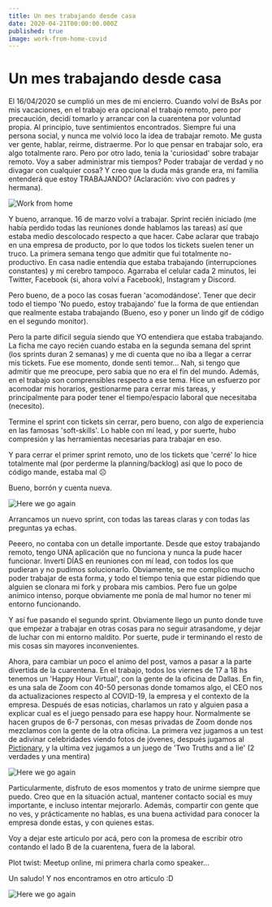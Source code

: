 ```yaml
---
title: Un mes trabajando desde casa
date: 2020-04-21T00:00:00.000Z
published: true
image: work-from-home-covid
---
```


# Un mes trabajando desde casa

El 16/04/2020 se cumplió un mes de mi encierro. 
Cuando volví de BsAs por mis vacaciones, en el trabajo era opcional el trabajo remoto, pero por precaución, decidí tomarlo y arrancar con la cuarentena por voluntad propia.
Al principio, tuve sentimientos encontrados. Siempre fui una persona social, y nunca me volvió loco la idea de trabajar remoto. Me gusta ver gente, hablar, reirme, distraerme. Por lo que pensar en trabajar solo, era algo totalmente raro.
Pero por otro lado, tenia la 'curiosidad' sobre trabajar remoto. Voy a saber administrar mis tiempos? Poder trabajar de verdad y no divagar con cualquier cosa? Y creo que la duda más grande era, mi familia entenderá que estoy TRABAJANDO? (Aclaración: vivo con padres y hermana).

![Work from home](https://media.giphy.com/media/QRB6F0x3ptYHu/source.gif)

Y bueno, arranque. 16 de marzo volví a trabajar. Sprint recién iniciado (me había perdido todas las reuniones donde hablamos las tareas) así que estaba medio descolocado respecto a que hacer. Cabe aclarar que trabajo en una empresa de producto, por lo que todos los tickets suelen tener un truco.
La primera semana tengo que admitir que fui totalmente no-productivo. 
En casa nadie entendía que estaba trabajando (interrupciones constantes) y mi cerebro tampoco. Agarraba el celular cada 2 minutos, lei Twitter, Facebook (si, ahora volví a Facebook), Instagram y Discord.


Pero bueno, de a poco las cosas fueran 'acomodándose'. Tener que decir todo el tiempo 'No puedo, estoy trabajando' fue la forma de que entiendan que realmente estaba trabajando (Bueno, eso y poner un lindo gif de código en el segundo monitor).

Pero la parte difícil seguía siendo que YO entendiera que estaba trabajando. La ficha me cayo recién cuando estaba en la segunda semana del sprint (los sprints duran 2 semanas) y me di cuenta que no iba a llegar a cerrar mis tickets.
Fue ese momento, donde senti temor... Nah, si tengo que admitir que me preocupe, pero sabia que no era el fin del mundo. Además, en el trabajo son comprensibles respecto a ese tema.
Hice un esfuerzo por acomodar mis horarios, gestionarme para cerrar mis tareas, y principalmente para poder tener el tiempo/espacio laboral que necesitaba (necesito).

Termine el sprint con tickets sin cerrar, pero bueno, con algo de experiencia en las famosas 'soft-skills'. Lo hable con mí lead, y por suerte, hubo compresión y las herramientas necesarias para trabajar en eso.

Y para cerrar el primer sprint remoto, uno de los tickets que 'cerré' lo hice totalmente mal (por perderme la planning/backlog) así que lo poco de código mande, estaba mal ☹️

Bueno, borrón y cuenta nueva.


![Here we go again](https://media.giphy.com/media/8vIFoKU8s4m4CBqCao/source.gif)


Arrancamos un nuevo sprint, con todas las tareas claras y con todas las preguntas ya echas.

Peeero, no contaba con un detalle importante. Desde que estoy trabajando remoto, tengo UNA aplicación que no funciona y nunca la pude hacer funcionar. Invertí DÍAS en reuniones con mí lead, con todos los que pudieran y no pudimos solucionarlo.
Obviamente, se me complico mucho poder trabajar de esta forma, y todo el tiempo tenia que estar pidiendo que alguien se clonara mi fork y probara mis cambios. Pero fue un golpe anímico intenso, porque obviamente me ponía de mal humor no tener mi entorno funcionando.

Y así fue pasando el segundo sprint. Obviamente llego un punto donde tuve que empezar a trabajar en otras cosas para no seguir atrasandome, y dejar de luchar con mi entorno maldito.
Por suerte, pude ir terminando el resto de mis cosas sin mayores inconvenientes.

Ahora, para cambiar un poco el animo del post, vamos a pasar a la parte divertida de la cuarentena.
En el trabajo, todos los viernes de 17 a 18 hs tenemos un 'Happy Hour Virtual', con la gente de la oficina de Dallas. En fin, es una sala de Zoom con 40-50 personas donde tomamos algo, el CEO nos da actualizaciones respecto al COVID-19, la empresa y el contexto de la empresa.
Después de esas noticias, charlamos un rato y alguien pasa a explicar cual es el juego pensado para ese happy hour. Normalmente se hacen grupos de 6-7 personas, con mesas privadas de Zoom donde nos mezclamos con la gente de la otra oficina.
La primera vez jugamos a un test de adivinar celebridades viendo fotos de jóvenes, después jugamos al [Pictionary](https://skribbl.io/), y la ultima vez jugamos a un juego de 'Two Truths and a lie' (2 verdades y una mentira)


![Here we go again](https://media.giphy.com/media/KWVB44nnqGgHC/source.gif)


Particularmente, disfruto de esos momentos y trato de unirme siempre que puedo. Creo que en la situación actual, mantener contacto social es muy importante, e incluso intentar mejorarlo.
Además, compartir con gente que no ves, y prácticamente no hablas, es una buena actividad para conocer la empresa donde estas, y con quienes estas.


Voy a dejar este articulo por acá, pero con la promesa de escribir otro contando el lado B de la cuarentena, fuera de la laboral.

Plot twist: Meetup online, mi primera charla como speaker...

Un saludo! Y nos encontramos en otro articulo :D 

![Here we go again](https://media.giphy.com/media/7DzlajZNY5D0I/source.gif)
